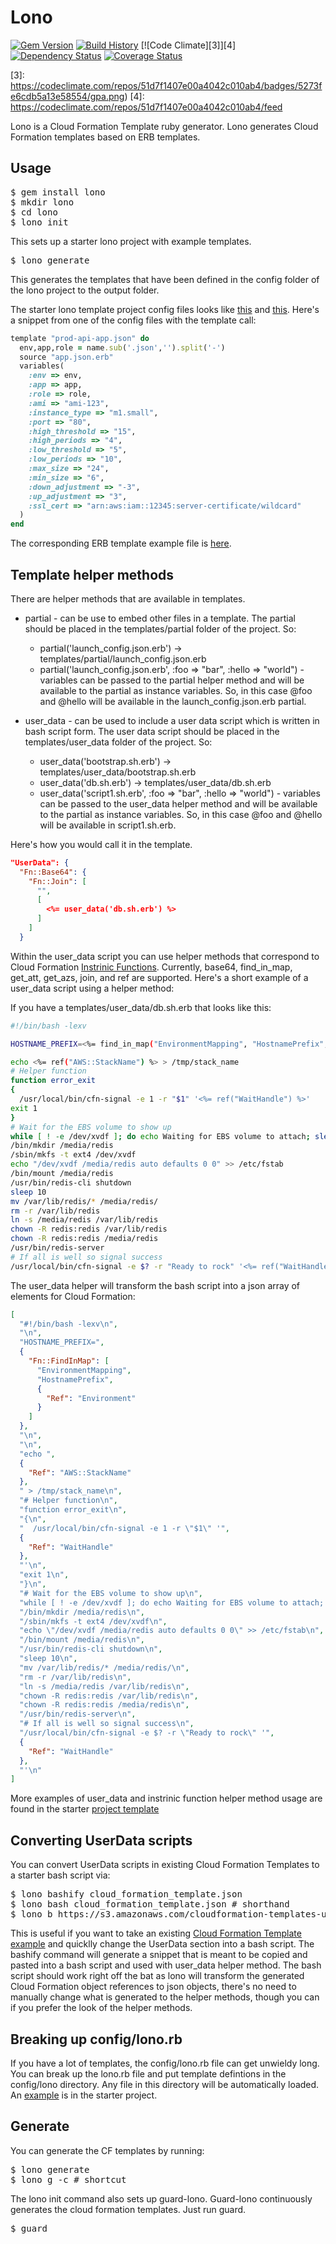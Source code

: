 # Lono

[![Gem Version](https://badge.fury.io/rb/lono.png)](http://badge.fury.io/rb/lono)
[![Build History][2]][1]
[![Code Climate][3]][4]
[![Dependency Status](https://gemnasium.com/tongueroo/lono.png)](https://gemnasium.com/tongueroo/lono)
[![Coverage Status](https://coveralls.io/repos/tongueroo/lono/badge.png)](https://coveralls.io/r/tongueroo/lono)

[1]: http://travis-ci.org/tongueroo/lono
[2]: https://secure.travis-ci.org/tongueroo/lono.png?branch=master
[3]: https://codeclimate.com/repos/51d7f1407e00a4042c010ab4/badges/5273fe6cdb5a13e58554/gpa.png)
[4]: https://codeclimate.com/repos/51d7f1407e00a4042c010ab4/feed

Lono is a Cloud Formation Template ruby generator.  Lono generates Cloud Formation templates based on ERB templates.

## Usage

<pre>
$ gem install lono
$ mkdir lono
$ cd lono
$ lono init
</pre>

This sets up a starter lono project with example templates.

<pre>
$ lono generate
</pre>

This generates the templates that have been defined in the config folder of the lono project to the output folder.

The starter lono template project config files looks like [this](lib/starter_project/config/lono.rb) and [this](lib/starter_project/config/lono/api.rb).  Here's a snippet from one of the config files with the template call:

```ruby
template "prod-api-app.json" do
  env,app,role = name.sub('.json','').split('-')
  source "app.json.erb"
  variables(
    :env => env,
    :app => app,
    :role => role,
    :ami => "ami-123",
    :instance_type => "m1.small",
    :port => "80",
    :high_threshold => "15",
    :high_periods => "4",
    :low_threshold => "5",
    :low_periods => "10",
    :max_size => "24",
    :min_size => "6",
    :down_adjustment => "-3",
    :up_adjustment => "3",
    :ssl_cert => "arn:aws:iam::12345:server-certificate/wildcard"
  )
end
```

The corresponding ERB template example file is [here](lib/starter_project/templates/app.json.erb).

## Template helper methods

There are helper methods that are available in templates.

* partial - can be use to embed other files in a template.  The partial should be placed in the templates/partial folder of the project.  So:
  * partial('launch_config.json.erb') -> templates/partial/launch_config.json.erb
  * partial('launch_config.json.erb', :foo => "bar", :hello => "world") - variables can be passed to the partial helper method and will be available to the partial as instance variables.  So, in this case @foo and @hello will be available in the launch_config.json.erb partial.

* user_data - can be used to include a user data script which is written in bash script form.  The user data script should be placed in the templates/user_data folder of the project.  So:
  * user_data('bootstrap.sh.erb') -> templates/user_data/bootstrap.sh.erb
  * user_data('db.sh.erb') -> templates/user_data/db.sh.erb
  * user_data('script1.sh.erb', :foo => "bar", :hello => "world") - variables can be passed to the user_data helper method and will be available to the partial as instance variables.  So, in this case @foo and @hello will be available in script1.sh.erb.

Here's how you would call it in the template.

```json
"UserData": {
  "Fn::Base64": {
    "Fn::Join": [
      "",
      [
        <%= user_data('db.sh.erb') %>
      ]
    ]
  }
```

Within the user_data script you can use helper methods that correspond to Cloud Formation [Instrinic Functions](http://docs.aws.amazon.com/AWSCloudFormation/latest/UserGuide/concept-intrinsic-functions.html).  Currently, base64, find_in_map, get_att, get_azs, join, and ref are supported.  Here's a short example of a user_data script using a helper method:

If you have a templates/user_data/db.sh.erb that looks like this:

```bash
#!/bin/bash -lexv

HOSTNAME_PREFIX=<%= find_in_map("EnvironmentMapping", "HostnamePrefix", ref("Environment")) %>

echo <%= ref("AWS::StackName") %> > /tmp/stack_name
# Helper function
function error_exit
{
  /usr/local/bin/cfn-signal -e 1 -r "$1" '<%= ref("WaitHandle") %>'
exit 1
}
# Wait for the EBS volume to show up
while [ ! -e /dev/xvdf ]; do echo Waiting for EBS volume to attach; sleep 1; done
/bin/mkdir /media/redis
/sbin/mkfs -t ext4 /dev/xvdf
echo "/dev/xvdf /media/redis auto defaults 0 0" >> /etc/fstab
/bin/mount /media/redis
/usr/bin/redis-cli shutdown
sleep 10
mv /var/lib/redis/* /media/redis/
rm -r /var/lib/redis
ln -s /media/redis /var/lib/redis
chown -R redis:redis /var/lib/redis
chown -R redis:redis /media/redis
/usr/bin/redis-server
# If all is well so signal success
/usr/local/bin/cfn-signal -e $? -r "Ready to rock" '<%= ref("WaitHandle") %>'
```

The user_data helper will transform the bash script into a json array of elements for Cloud Formation:

```json
[
  "#!/bin/bash -lexv\n",
  "\n",
  "HOSTNAME_PREFIX=",
  {
    "Fn::FindInMap": [
      "EnvironmentMapping",
      "HostnamePrefix",
      {
        "Ref": "Environment"
      }
    ]
  },
  "\n",
  "\n",
  "echo ",
  {
    "Ref": "AWS::StackName"
  },
  " > /tmp/stack_name\n",
  "# Helper function\n",
  "function error_exit\n",
  "{\n",
  "  /usr/local/bin/cfn-signal -e 1 -r \"$1\" '",
  {
    "Ref": "WaitHandle"
  },
  "'\n",
  "exit 1\n",
  "}\n",
  "# Wait for the EBS volume to show up\n",
  "while [ ! -e /dev/xvdf ]; do echo Waiting for EBS volume to attach; sleep 1; done\n",
  "/bin/mkdir /media/redis\n",
  "/sbin/mkfs -t ext4 /dev/xvdf\n",
  "echo \"/dev/xvdf /media/redis auto defaults 0 0\" >> /etc/fstab\n",
  "/bin/mount /media/redis\n",
  "/usr/bin/redis-cli shutdown\n",
  "sleep 10\n",
  "mv /var/lib/redis/* /media/redis/\n",
  "rm -r /var/lib/redis\n",
  "ln -s /media/redis /var/lib/redis\n",
  "chown -R redis:redis /var/lib/redis\n",
  "chown -R redis:redis /media/redis\n",
  "/usr/bin/redis-server\n",
  "# If all is well so signal success\n",
  "/usr/local/bin/cfn-signal -e $? -r \"Ready to rock\" '",
  {
    "Ref": "WaitHandle"
  },
  "'\n"
]
```

More examples of user_data and instrinic function helper method usage are found in the starter [project template](https://github.com/tongueroo/lono/blob/master/lib/starter_project/templates/user_data/db.sh.erb)

## Converting UserData scripts

You can convert UserData scripts in existing Cloud Formation Templates to a starter bash script via:

<pre>
$ lono bashify cloud_formation_template.json
$ lono bash cloud_formation_template.json # shorthand
$ lono b https://s3.amazonaws.com/cloudformation-templates-us-east-1/LAMP_Single_Instance.template # shorthand and url
</pre>

This is useful if you want to take an existing [Cloud Formation Template example](http://aws.amazon.com/cloudformation/aws-cloudformation-templates/) and quicklly change the UserData section into a bash script. The bashify command will generate a snippet that is meant to be copied and pasted into a bash script and used with user_data helper method.  The bash script should work right off the bat as lono will transform the generated Cloud Formation object references to json objects, there's no need to manually change what is generated to the helper methods, though you can if you prefer the look of the helper methods.

## Breaking up config/lono.rb

If you have a lot of templates, the config/lono.rb file can get unwieldy long.  You can break up the lono.rb file and put template defintions in the config/lono directory.  Any file in this directory will be automatically loaded. An [example](lib/starter_project/config/lono/api.rb) is in the starter project.


## Generate

You can generate the CF templates by running:

<pre>
$ lono generate
$ lono g -c # shortcut
</pre>

The lono init command also sets up guard-lono.  Guard-lono continuously generates the cloud formation templates.  Just run guard.

<pre>
$ guard
</pre>